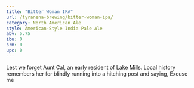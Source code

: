 ```yaml
---
title: "Bitter Woman IPA"
url: /tyranena-brewing/bitter-woman-ipa/
category: North American Ale
style: American-Style India Pale Ale
abv: 5.75
ibu: 0
srm: 0
upc: 0
---
```

Lest we forget Aunt Cal, an early resident of Lake Mills.  Local history remembers her for blindly running into a hitching post and saying, Excuse me
